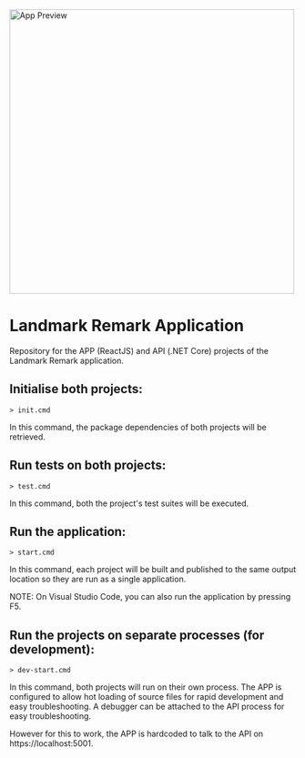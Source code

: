 <img alt="App Preview" src="https://i.imgur.com/wJIoVjN.gif" width="500px" />

# Landmark Remark Application

Repository for the APP (ReactJS) and API (.NET Core) projects of the Landmark Remark application.

## Initialise both projects:
    > init.cmd

In this command, the package dependencies of both projects will be retrieved.

## Run tests on both projects:
    > test.cmd

In this command, both the project's test suites will be executed.

## Run the application:
    > start.cmd

In this command, each project will be built and published to the same output location so they are run as a single application.

NOTE: On Visual Studio Code, you can also run the application by pressing F5.

## Run the projects on separate processes (for development):
    > dev-start.cmd

In this command, both projects will run on their own process. The APP is configured to allow hot loading of source files for rapid development and easy troubleshooting. A debugger can be attached to the API process for easy troubleshooting.

However for this to work, the APP is hardcoded to talk to the API on https://localhost:5001.